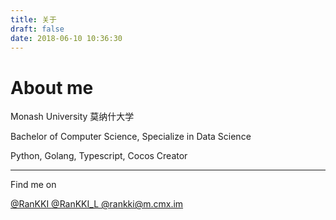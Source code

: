 ```yaml
---
title: 关于
draft: false
date: 2018-06-10 10:36:30
---
```


# About me
Monash University 莫纳什大学

Bachelor of Computer Science, Specialize in Data Science

<span class="iconify" data-icon="logos:python"></span>Python, 
<span class="iconify" data-icon="grommet-icons:golang"></span>Golang, 
<span class="iconify" data-icon="logos:typescript-icon"></span>Typescript,
<span class="iconify" data-icon="simple-icons:cocos"></span>Cocos Creator

----

Find me on


<a class="icon" target="_blank" rel="noopener" href="https://github.com/RanKKI">
    <span class="iconify" data-icon="line-md:github"></span>
    @RanKKI
</a>

<a class="icon" target="_blank" rel="noopener" href="https://t.me/RanKKI_L">
    <span class="iconify" data-icon="logos:telegram"></span>
    @RanKKI_L
</a>

<a class="icon" target="_blank" rel="noopener" href="https://m.cmx.im/@rankki">
    <span class="iconify" data-icon="logos:mastodon-icon"></span>
    @rankki@m.cmx.im
</a>
